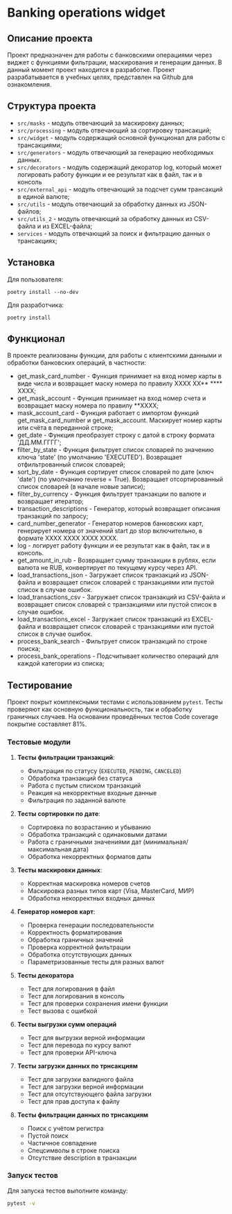 # Banking operations widget

## Описание проекта

Проект предназначен для работы с банковскими операциями через виджет с функциями 
фильтрации, маскирования и генерации данных. В данный момент проект находится в разработке.
Проект разрабатывается в учебных целях, представлен на Github для ознакомления.

## Структура проекта

* `src/masks` - модуль отвечающий за маскировку данных;
* `src/processing` - модуль отвечающий за сортировку трансакций;
* `src/widget` - модуль содержащий основной функционал для работы с трансакциями;
* `src/generators` - модуль отвечающий за генерацию необходимых данных.
* `src/decorators` - модуль содержащий декоратор log, который может логировать 
                     работу функции и ее результат как в файл, так и в консоль
* `src/external_api` - модуль отвечающий за подсчет сумм трансакций в единой валюте;
* `src/utils` - модуль отвечающий за обработку данных из JSON-файлов;
* `src/utils_2` - модуль отвечающий за обработку данных из CSV-файла и из EXCEL-файла;
* `services` - модуль отвечающий за поиск и фильтрацию данных о трансакциях;

## Установка

Для пользователя:

```
poetry install --no-dev
```

Для разработчика:

```
poetry install
```

## Функционал

В проекте реализованы функции, для работы с клиентскими данными и обработки банковских операций, в частности:

- get_mask_card_number - Функция принимает на вход номер карты в виде числа и возвращает маску номера по правилу XXXX XX** **** XXXX;
- get_mask_account - Функция принимает на вход номер счета и возвращает маску номера по правилу **XXXX;
- mask_account_card - Функция работает с импортом функций get_mask_card_number и get_mask_account. 
                      Маскирует номер карты или счёта в переданной строке;
- get_date - Функция преобразует строку с датой в строку формата 'ДД.ММ.ГГГГ';
- filter_by_state - Функция фильтрует список словарей по значению ключа 'state' (по умолчанию 'EXECUTED').
                    Возвращает отфильтрованный список словарей;
- sort_by_date - Функция сортирует список словарей по дате (ключ 'date') (по умолчанию reverse = True).
                 Возвращает отсортированный список словарей (в начале новые записи);
- filter_by_currency - Функция фильтрует транзакции по валюте и возвращает итератор;
- transaction_descriptions - Генератор, который возвращает описания транзакций по запросу;
- card_number_generator - Генератор номеров банковских карт, генерирует номера от значений start до stop
    включительно, в формате XXXX XXXX XXXX XXXX.
- log - логирует работу функции и ее результат как в файл, так и в консоль.
- get_amount_in_rub - Возвращает сумму транзакции в рублях, если валюта не RUB, конвертирует по текущему курсу через API.
- load_transactions_json - Загружает список транзакций из JSON-файла и возвращает список словарей с транзакциями или 				   пустой список в случае ошибок.
- load_transactions_csv - Загружает список транзакций из CSV-файла и возвращает список словарей с транзакциями или пустой 			  список в случае ошибок.
- load_transactions_excel - Загружает список транзакций из EXCEL-файла и возвращает список словарей с транзакциями или 				    пустой список в случае ошибок.
- process_bank_search - Фильтрует список транзакций по строке поиска;
- process_bank_operations - Подсчитывает количество операций для каждой категории из списка;

## Тестирование

Проект покрыт комплексными тестами с использованием `pytest`. Тесты проверяют как основную функциональность, 
так и обработку граничных случаев. На основании проведённых тестов Code coverage покрытие составляет 81%.

### Тестовые модули

1. **Тесты фильтрации транзакций**:
   - Фильтрация по статусу (`EXECUTED`, `PENDING`, `CANCELED`)
   - Обработка транзакций без статуса
   - Работа с пустым списком транзакций
   - Реакция на некорректные входные данные
   - Фильтрация по заданной валюте

2. **Тесты сортировки по дате**:
   - Сортировка по возрастанию и убыванию
   - Обработка транзакций с одинаковыми датами
   - Работа с граничными значениями дат (минимальная/максимальная дата)
   - Обработка некорректных форматов даты

3. **Тесты маскировки данных**:
   - Корректная маскировка номеров счетов
   - Маскировка разных типов карт (Visa, MasterCard, МИР)
   - Обработка некорректных входных данных   
 
4. **Генератор номеров карт**:
   - Проверка генерации последовательности
   - Корректность форматирования
   - Обработка граничных значений
   - Проверка корректной фильтрации
   - Обработка отсутствующих данных
   - Параметризованные тесты для разных валют
 
5. **Тесты декоратора**
   - Тест для логирования в файл
   - Тест для логирования в консоль
   - Тест для проверки сохранения имени функции
   - Тест вызова с ошибкой
   
6. **Тесты выгрузки сумм операций**
   - Тест для выгрузки верной информации
   - Тест для перевода по курсу валют
   - Тест для проверки API-ключа

7. **Тесты загрузки данных по трнсакциям**
   - Тест для загрузки валидного файла
   - Тест для загрузки верной информации
   - Тест для отсутствующего файла загрузки
   - Тест для прав доступа к файлу

8. **Тесты фильтрации данных по трнсакциям**
   - Поиск с учётом регистра
   - Пустой поиск
   - Частичное совпадение
   - Спецсимволы в строке поиска
   - Отсутствие description в транзакции

### Запуск тестов

Для запуска тестов выполните команду:

```bash
pytest -v